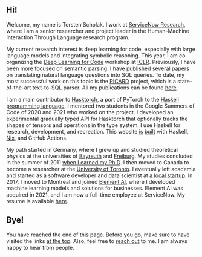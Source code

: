 ## Hi!

Welcome, my name is Torsten Scholak. I work at [ServiceNow Research](https://servicenow.com/), where I am a senior researcher and project leader in the Human-Machine Interaction Through Language research program.

My current research interest is deep learning for code, especially with large language models and integrating symbolic reasoning. This year, I am co-organizing the [Deep Learning for Code](https://dl4c.github.io) workshop at [ICLR](https://iclr.cc/Conferences/2022). Previously, I have been more focused on semantic parsing. I have published several papers on translating natural language questions into SQL queries. To date, my most successful work on this topic is the [PICARD](/publications/picard) project, which is a state-of-the-art text-to-SQL parser. All my publications can be found [here](/publications).

I am a main contributor to [Hasktorch](http://hasktorch.org), a port of PyTorch to the [Haskell programming language](https://www.haskell.org/). I mentored two students in the Google Summers of Code of 2020 and 2021 who worked on the project. I developed an experimental gradually typed API for Hasktorch that optionally tracks the shapes of tensors and operations in the type system. I use Haskell for research, development, and recreation. This website [is](https://github.com/tscholak/website/blob/main/flake.nix) [built](https://github.com/tscholak/website/blob/main/.github/workflows/main.yaml) with Haskell, [Nix](https://nixos.org/nix/), and GitHub Actions.

My path started in Germany, where I grew up and studied theoretical physics at the universities of [Bayreuth](https://www.physik.uni-bayreuth.de/de/index.php) and [Freiburg](https://www.quantum.uni-freiburg.de/home). My studies concluded in the summer of 2011 [when I earned my Ph.D](https://www.quantum.uni-freiburg.de/gallery/doctoral-conferrals/torsten). I then moved to Canada to become a researcher at the [University of Toronto](https://sites.chem.utoronto.ca/cptg/). I eventually left academia and started as a software developer and data scientist at [a local startup](https://unata.com). In 2017, I moved to Montreal and joined [Element AI](https://www.elementai.com), where I developed machine learning models and solutions for businesses. Element AI was acquired in 2021, and I am now a full-time employee at ServiceNow. My resume is available [here](/resume).

## Bye!

You have reached the end of this page. Before you go, make sure to have visited the links <a href="#top">at the top</a>. Also, feel free to [reach out](/contact) to me. I am always happy to hear from people.